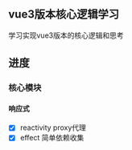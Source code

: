 ## vue3版本核心逻辑学习

学习实现vue3版本的核心逻辑和思考

## 进度


### 核心模块

#### 响应式

- [x] reactivity proxy代理
- [x] effect 简单依赖收集
